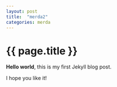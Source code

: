 ```yaml
---
layout: post
title:  "merda2"
categories: merda
---
```


# {{ page.title }}

**Hello world**, this is my first Jekyll blog post.

I hope you like it!
